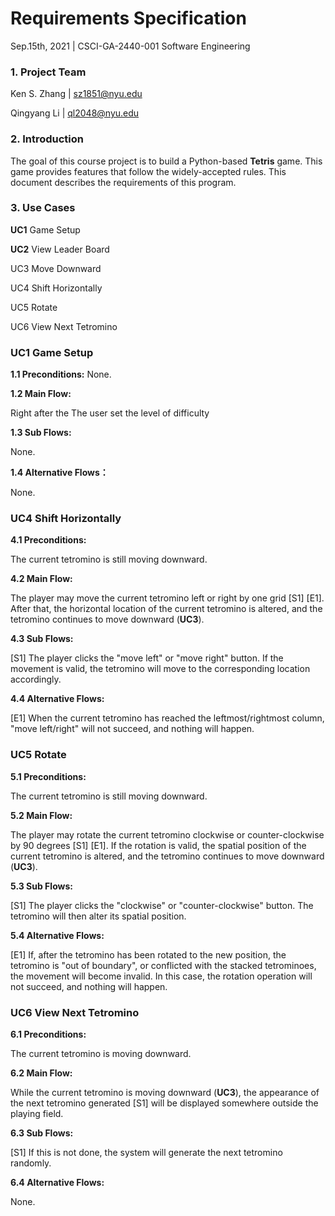 # Requirements Specification

Sep.15th, 2021 | CSCI-GA-2440-001 Software Engineering



### 1. Project Team

Ken S. Zhang | sz1851@nyu.edu

Qingyang Li | ql2048@nyu.edu



### 2. Introduction

The goal of this course project is to build a Python-based **Tetris** game. This game provides features that follow the widely-accepted rules. This document describes the requirements of this program. 



### 3. Use Cases

**UC1** Game Setup

**UC2** View Leader Board

UC3 Move Downward

UC4 Shift Horizontally

UC5 Rotate

UC6 View Next Tetromino







### UC1 Game Setup

**1.1 Preconditions:**
None.

**1.2 Main Flow:**

Right after the The user set the level of difficulty 

**1.3 Sub Flows:**

None.

**1.4 Alternative Flows：**

None.

### UC4 Shift Horizontally

**4.1 Preconditions:**

The current tetromino is still moving downward.

**4.2 Main Flow:**

The player may move the current tetromino left or right by one grid \[S1\] \[E1\]. After that, the horizontal location of the current tetromino is altered, and the tetromino continues to move downward (**UC3**).

**4.3 Sub Flows:**

\[S1\] The player clicks the "move left" or "move right" button. If the movement is valid, the tetromino will move to the corresponding location accordingly.

**4.4 Alternative Flows:**

\[E1\] When the current tetromino has reached the leftmost/rightmost column, "move left/right" will not succeed, and nothing will happen.

### UC5 Rotate

**5.1 Preconditions:**

The current tetromino is still moving downward.

**5.2 Main Flow:**

The player may rotate the current tetromino clockwise or counter-clockwise by 90 degrees \[S1\] \[E1\]. If the rotation is valid, the spatial position of the current tetromino is altered, and the tetromino continues to move downward (**UC3**).

**5.3 Sub Flows:**

\[S1\] The player clicks the "clockwise" or "counter-clockwise" button. The tetromino will then alter its spatial position.

**5.4 Alternative Flows:**

\[E1\] If, after the tetromino has been rotated to the new position, the tetromino is "out of boundary", or conflicted with the stacked tetrominoes, the movement will become invalid. In this case, the rotation operation will not succeed, and nothing will happen.

### UC6 View Next Tetromino

**6.1 Preconditions:**

The current tetromino is moving downward.

**6.2 Main Flow:**

While the current tetromino is moving downward (**UC3**), the appearance of the next tetromino generated \[S1\] will be displayed somewhere outside the playing field.

**6.3 Sub Flows:**

\[S1\] If this is not done, the system will generate the next tetromino randomly.

**6.4 Alternative Flows:**

None.
